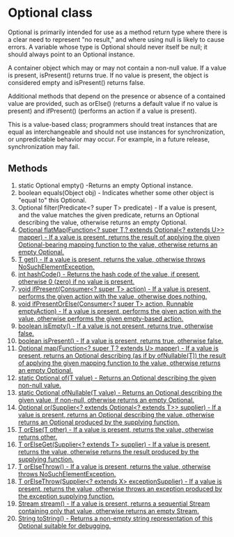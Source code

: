 # Optional class

Optional is primarily intended for use as a method return type where there is a clear need to represent "no result," and where using null is likely to cause errors. A variable whose type is Optional should never itself be null; it should always point to an Optional instance.

A container object which may or may not contain a non-null value. If a value is present, isPresent() returns true. If no value is present, the object is considered empty and isPresent() returns false.

Additional methods that depend on the presence or absence of a contained value are provided, such as orElse() (returns a default value if no value is present) and ifPresent() (performs an action if a value is present).

This is a value-based class; programmers should treat instances that are equal as interchangeable and should not use instances for synchronization, or unpredictable behavior may occur. For example, in a future release, synchronization may fail.

## Methods

1. static <T> Optional<T> empty() -Returns an empty Optional instance.
2. boolean equals(Object obj) - Indicates whether some other object is "equal to" this Optional.
3. Optional<T> filter(Predicate<? super T> predicate) - If a value is present, and the value matches the given predicate, returns an Optional describing the value, otherwise returns an empty Optional.
4. <U> Optional<U> flatMap(Function<? super T,? extends Optional<? extends U>> mapper) - If a value is present, returns the result of applying the given Optional-bearing mapping function to the value, otherwise returns an empty Optional.
5. T get() - If a value is present, returns the value, otherwise throws NoSuchElementException.
6. int hashCode() - Returns the hash code of the value, if present, otherwise 0 (zero) if no value is present.
7. void ifPresent(Consumer<? super T> action) - If a value is present, performs the given action with the value, otherwise does nothing.
8. void ifPresentOrElse(Consumer<? super T> action, Runnable emptyAction) - If a value is present, performs the given action with the value, otherwise performs the given empty-based action.
9. boolean isEmpty() - If a value is not present, returns true, otherwise false.
10. boolean isPresent() - If a value is present, returns true, otherwise false.
11. <U> Optional<U> map(Function<? super T,? extends U> mapper) - If a value is present, returns an Optional describing (as if by ofNullable(T)) the result of applying the given mapping function to the value, otherwise returns an empty Optional.
12. static <T> Optional<T> of(T value) - Returns an Optional describing the given non-null value.
13. static <T> Optional<T> ofNullable(T value) - Returns an Optional describing the given value, if non-null, otherwise returns an empty Optional.
14. Optional<T> or(Supplier<? extends Optional<? extends T>> supplier) - If a value is present, returns an Optional describing the value, otherwise returns an Optional produced by the supplying function.
15. T orElse(T other) - If a value is present, returns the value, otherwise returns other.
16. T orElseGet(Supplier<? extends T> supplier) - If a value is present, returns the value, otherwise returns the result produced by the supplying function.
17. T orElseThrow() - If a value is present, returns the value, otherwise throws NoSuchElementException.
18. <X extends Throwable> T orElseThrow(Supplier<? extends X> exceptionSupplier) - If a value is present, returns the value, otherwise throws an exception produced by the exception supplying function.
19. Stream<T> stream() - If a value is present, returns a sequential Stream containing only that value, otherwise returns an empty Stream.
20. String toString() - Returns a non-empty string representation of this Optional suitable for debugging.
